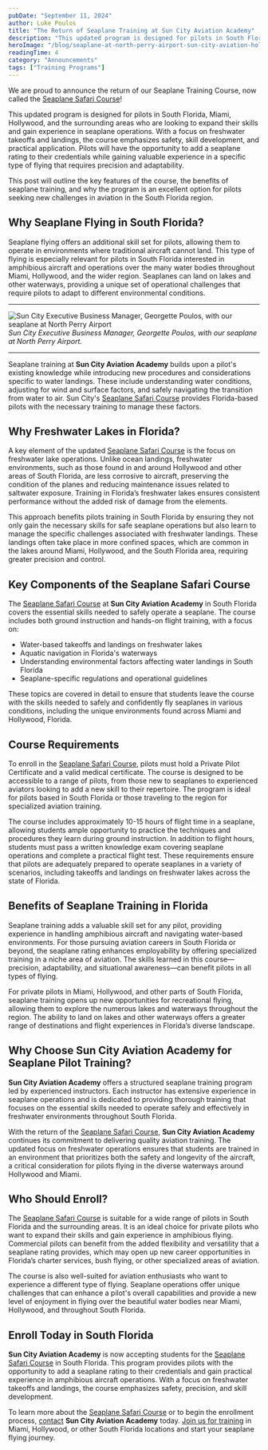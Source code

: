 ```yaml
---
pubDate: "September 11, 2024"
author: Luke Poulos
title: "The Return of Seaplane Training at Sun City Aviation Academy"
description: "This updated program is designed for pilots in South Florida, Miami, Hollywood, and the surrounding areas who are looking to expand their skills and gain experience in seaplane operations. With a focus on freshwater takeoffs and landings, the course emphasizes safety, skill development, and practical application."
heroImage: "/blog/seaplane-at-north-perry-airport-sun-city-aviation-hollywood-fl.webp"
readingTime: 4
category: "Announcements"
tags: ["Training Programs"]
---
```


We are proud to announce the return of our Seaplane Training Course, now called the [Seaplane Safari Course](/seaplane-pilot-training)!

This updated program is designed for pilots in South Florida, Miami, Hollywood, and the surrounding areas who are looking to expand their skills and gain experience in seaplane operations. With a focus on freshwater takeoffs and landings, the course emphasizes safety, skill development, and practical application. Pilots will have the opportunity to add a seaplane rating to their credentials while gaining valuable experience in a specific type of flying that requires precision and adaptability.

This post will outline the key features of the course, the benefits of seaplane training, and why the program is an excellent option for pilots seeking new challenges in aviation in the South Florida region.

## Why Seaplane Flying in South Florida?

Seaplane flying offers an additional skill set for pilots, allowing them to operate in environments where traditional aircraft cannot land. This type of flying is especially relevant for pilots in South Florida interested in amphibious aircraft and operations over the many water bodies throughout Miami, Hollywood, and the wider region. Seaplanes can land on lakes and other waterways, providing a unique set of operational challenges that require pilots to adapt to different environmental conditions.

---

![Sun City Executive Business Manager, Georgette Poulos, with our seaplane at North Perry Airport](/blog/georgette-with-seaplane-at-khwo.webp)
_Sun City Executive Business Manager, Georgette Poulos, with our seaplane at North Perry Airport._

---

Seaplane training at **Sun City Aviation Academy** builds upon a pilot's existing knowledge while introducing new procedures and considerations specific to water landings. These include understanding water conditions, adjusting for wind and surface factors, and safely navigating the transition from water to air. Sun City's [Seaplane Safari Course](/seaplane-pilot-training) provides Florida-based pilots with the necessary training to manage these factors.

## Why Freshwater Lakes in Florida?

A key element of the updated [Seaplane Safari Course](/seaplane-pilot-training) is the focus on freshwater lake operations. Unlike ocean landings, freshwater environments, such as those found in and around Hollywood and other areas of South Florida, are less corrosive to aircraft, preserving the condition of the planes and reducing maintenance issues related to saltwater exposure. Training in Florida’s freshwater lakes ensures consistent performance without the added risk of damage from the elements.

This approach benefits pilots training in South Florida by ensuring they not only gain the necessary skills for safe seaplane operations but also learn to manage the specific challenges associated with freshwater landings. These landings often take place in more confined spaces, which are common in the lakes around Miami, Hollywood, and the South Florida area, requiring greater precision and control.

## Key Components of the Seaplane Safari Course

The [Seaplane Safari Course](/seaplane-pilot-training) at **Sun City Aviation Academy** in South Florida covers the essential skills needed to safely operate a seaplane. The course includes both ground instruction and hands-on flight training, with a focus on:

- Water-based takeoffs and landings on freshwater lakes
- Aquatic navigation in Florida's waterways
- Understanding environmental factors affecting water landings in South Florida
- Seaplane-specific regulations and operational guidelines

These topics are covered in detail to ensure that students leave the course with the skills needed to safely and confidently fly seaplanes in various conditions, including the unique environments found across Miami and Hollywood, Florida.

## Course Requirements

To enroll in the [Seaplane Safari Course](/seaplane-pilot-training), pilots must hold a Private Pilot Certificate and a valid medical certificate. The course is designed to be accessible to a range of pilots, from those new to seaplanes to experienced aviators looking to add a new skill to their repertoire. The program is ideal for pilots based in South Florida or those traveling to the region for specialized aviation training.

The course includes approximately 10-15 hours of flight time in a seaplane, allowing students ample opportunity to practice the techniques and procedures they learn during ground instruction. In addition to flight hours, students must pass a written knowledge exam covering seaplane operations and complete a practical flight test. These requirements ensure that pilots are adequately prepared to operate seaplanes in a variety of scenarios, including takeoffs and landings on freshwater lakes across the state of Florida.

## Benefits of Seaplane Training in Florida

Seaplane training adds a valuable skill set for any pilot, providing experience in handling amphibious aircraft and navigating water-based environments. For those pursuing aviation careers in South Florida or beyond, the seaplane rating enhances employability by offering specialized training in a niche area of aviation. The skills learned in this course—precision, adaptability, and situational awareness—can benefit pilots in all types of flying.

For private pilots in Miami, Hollywood, and other parts of South Florida, seaplane training opens up new opportunities for recreational flying, allowing them to explore the numerous lakes and waterways throughout the region. The ability to land on lakes and other waterways offers a greater range of destinations and flight experiences in Florida’s diverse landscape.

## Why Choose Sun City Aviation Academy for Seaplane Pilot Training?

**Sun City Aviation Academy** offers a structured seaplane training program led by experienced instructors. Each instructor has extensive experience in seaplane operations and is dedicated to providing thorough training that focuses on the essential skills needed to operate safely and effectively in freshwater environments throughout South Florida.

With the return of the [Seaplane Safari Course](/seaplane-pilot-training), **Sun City Aviation Academy** continues its commitment to delivering quality aviation training. The updated focus on freshwater operations ensures that students are trained in an environment that prioritizes both the safety and longevity of the aircraft, a critical consideration for pilots flying in the diverse waterways around Hollywood and Miami.

## Who Should Enroll?

The [Seaplane Safari Course](/seaplane-pilot-training) is suitable for a wide range of pilots in South Florida and the surrounding areas. It is an ideal choice for private pilots who want to expand their skills and gain experience in amphibious flying. Commercial pilots can benefit from the added flexibility and versatility that a seaplane rating provides, which may open up new career opportunities in Florida’s charter services, bush flying, or other specialized areas of aviation.

The course is also well-suited for aviation enthusiasts who want to experience a different type of flying. Seaplane operations offer unique challenges that can enhance a pilot's overall capabilities and provide a new level of enjoyment in flying over the beautiful water bodies near Miami, Hollywood, and throughout South Florida.

## Enroll Today in South Florida

**Sun City Aviation Academy** is now accepting students for the [Seaplane Safari Course](/seaplane-pilot-training) in South Florida. This program provides pilots with the opportunity to add a seaplane rating to their credentials and gain practical experience in amphibious aircraft operations. With a focus on freshwater takeoffs and landings, the course emphasizes safety, precision, and skill development.

To learn more about the [Seaplane Safari Course](/seaplane-pilot-training) or to begin the enrollment process, [contact](/contact) **Sun City Aviation Academy** today. [Join us for training](/flight-training-pilot-programs) in Miami, Hollywood, or other South Florida locations and start your seaplane flying journey.
